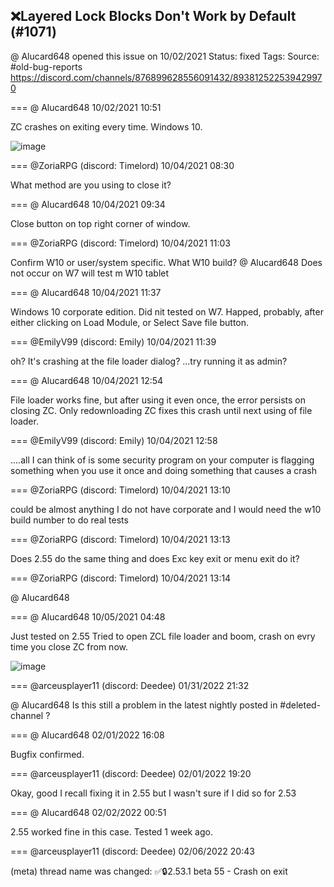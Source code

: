 ## ❌Layered Lock Blocks Don't Work by Default (#1071)
@ Alucard648 opened this issue on 10/02/2021
Status: fixed
Tags: 
Source: #old-bug-reports https://discord.com/channels/876899628556091432/893812522539429970


=== @ Alucard648 10/02/2021 10:51

ZC crashes on exiting every time. Windows 10.

![image](https://cdn.discordapp.com/attachments/893812522539429970/893812593901338684/zccrash.png?ex=65ec3f58&is=65d9ca58&hm=1c755c4f55b06547df94ed38cfc1a2ad0cd4468864d3d48fa434121bfeef3682&)

=== @ZoriaRPG (discord: Timelord) 10/04/2021 08:30

What method are you using to close it?

=== @ Alucard648 10/04/2021 09:34

Close button on top right corner of window.

=== @ZoriaRPG (discord: Timelord) 10/04/2021 11:03

Confirm W10 or user/system specific.
What W10 build? @ Alucard648
Does not occur on W7
will test m W10 tablet

=== @ Alucard648 10/04/2021 11:37

Windows 10 corporate edition. Did nit tested on W7. Happed, probably, after either clicking on Load Module, or Select Save  file button.

=== @EmilyV99 (discord: Emily) 10/04/2021 11:39

oh?
It's crashing at the file loader dialog?
...try running it as admin?

=== @ Alucard648 10/04/2021 12:54

File loader works fine, but after using it even once, the error persists on closing ZC. Only redownloading ZC fixes this crash until next using of file loader.

=== @EmilyV99 (discord: Emily) 10/04/2021 12:58

....all I can think of is some security program on your computer is flagging something when you use it once
and doing something that causes a crash

=== @ZoriaRPG (discord: Timelord) 10/04/2021 13:10

could be almost anything
I do not have corporate
and I would need the w10 build number to do real tests

=== @ZoriaRPG (discord: Timelord) 10/04/2021 13:13

Does 2.55 do the same thing and does Exc key exit or menu exit do it?

=== @ZoriaRPG (discord: Timelord) 10/04/2021 13:14

@ Alucard648

=== @ Alucard648 10/05/2021 04:48

Just tested on 2.55 Tried to open ZCL file loader and boom, crash on evry time you close ZC from now.

![image](https://cdn.discordapp.com/attachments/893812522539429970/894808380118532147/winver.png?ex=65e6a43e&is=65d42f3e&hm=0824f887011b03c23596b5858583a63df4dd14829cd9025444eab4f42bc49d26&)

=== @arceusplayer11 (discord: Deedee) 01/31/2022 21:32

@ Alucard648 Is this still a problem in the latest nightly posted in #deleted-channel ?

=== @ Alucard648 02/01/2022 16:08

Bugfix confirmed.

=== @arceusplayer11 (discord: Deedee) 02/01/2022 19:20

Okay, good
I recall fixing it in 2.55 but I wasn't sure if I did so for 2.53

=== @ Alucard648 02/02/2022 00:51

2.55 worked fine in this case. Tested 1 week ago.

=== @arceusplayer11 (discord: Deedee) 02/06/2022 20:43

(meta) thread name was changed: ✅🔒2.53.1 beta 55 - Crash on exit
